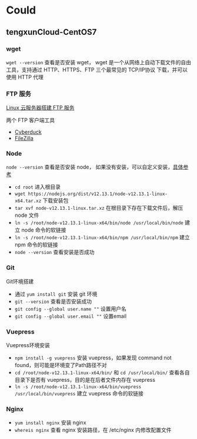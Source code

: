 # Could

## tengxunCloud-CentOS7

### wget

`wget --version` 查看是否安装 wget，
wget 是一个从网络上自动下载文件的自由工具，支持通过 HTTP、HTTPS、FTP 三个最常见的 TCP/IP协议 下载，并可以使用 HTTP 代理

### FTP 服务

[Linux 云服务器搭建 FTP 服务](https://cloud.tencent.com/document/product/213/10912)

两个 FTP 客户端工具
- [Cyberduck](https://cyberduck.io/)
- [FileZilla](https://filezilla-project.org/download.php?platform=osx)

### Node

`node --version` 查看是否安装 node，
如果没有安装，可以自定义安装，[具体参考](https://cloud.tencent.com/document/product/213/38237)

- `cd root` 进入根目录
- `wget https://nodejs.org/dist/v12.13.1/node-v12.13.1-linux-x64.tar.xz` 下载安装包
- `tar xvf node-v12.13.1-linux.tar.xz` 在根目录下存在下载文件后，解压 node 文件
- `ln -s /root/node-v12.13.1-linux-x64/bin/node /usr/local/bin/node` 建立 node 命令的软链接
- `ln -s /root/node-v12.13.1-linux-x64/bin/npm /usr/local/bin/npm` 建立 npm 命令的软链接
- `node --version` 查看安装是否成功

### Git

Git环境搭建

- 通过 `yum install git` 安装 git 环境
- `git --version` 查看是否安装成功
- `git config --global user.name ""` 设置用户名
- `git config --global user.email ""` 设置email

### Vuepress

Vuepress环境安装

- `npm install -g vuepress` 安装 vuepress，如果发现 command not found，则可能是环境变了Path路径不对
- `cd /root/node-v12.13.1-linux-x64/bin/` 和 `cd /usr/local/bin/` 查看各自目录下是否有 vuepress，目的是在后者文件内存在 vuepress
- `ln -s /root/node-v12.13.1-linux-x64/bin/vuepress /usr/local/bin/vuepress` 建立 vuepress 命令的软链接

### Nginx

- `yum install nginx` 安装 nginx
- `whereis nginx` 查看 nginx 安装路径，在 /etc/nginx 内修改配置文件